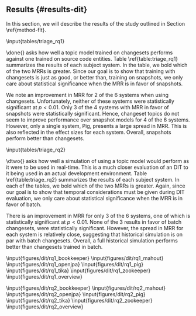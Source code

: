 ## Results {#results-dit}

In this section, we will describe the results of the study outlined in Section
\ref{method-flt}.

\input{tables/triage_rq1}

\done{} asks how well a topic model trained on changesets performs against one
trained on source code entities.  Table \ref{table:triage_rq1} summarizes the
results of each subject system.  In the table, we bold which of the two MRRs is
greater.  Since our goal is to show that training with changesets is just as
good, or better than, training on snapshots, we only care about statistical
significance when the MRR is in favor of snapshots.

We note an improvement in MRR for 2 of the 6 systems when using changesets.
Unfortunately, neither of these systems were statistically significant at
$p<0.01$.  Only 3 of the 4 systems with MRR in favor of snapshots were
statistically significant.  Hence, changeset topics do not seem to improve
performance over snapshot models for 4 of the 6 systems. However, only a single
system, Pig, presents a large spread in MRR. This is also reflected in the
effect sizes for each system.  Overall, snapshots perform better than
changesets.


\input{tables/triage_rq2}

\dtwo{} asks how well a simulation of using a topic model would perform as it
were to be used in real-time.  This is a much closer evaluation of an DIT to it
being used in an actual development environment.  Table \ref{table:triage_rq2}
summarizes the results of each subject system.  In each of the tables, we bold
which of the two MRRs is greater.  Again, since our goal is to show that
temporal considerations must be given during DIT evaluation, we only care about
statistical significance when the MRR is in favor of batch.

There is an improvement in MRR for only 3 of the 6 systems, one of which is
statistically significant at $p<0.01$.  None of the 3 results in favor of batch
changesets, were statistically significant.  However, the spread in MRR for
each system is relatively close, suggesting that historical simulation is on
par with batch changesets.  Overall, a full historical simulation performs
better than changesets trained in batch.



\input{figures/dit/rq1_bookkeeper}
\input{figures/dit/rq1_mahout}
\input{figures/dit/rq1_openjpa}
\input{figures/dit/rq1_pig}
\input{figures/dit/rq1_tika}
\input{figures/dit/rq1_zookeeper}
\input{figures/dit/rq1_overview}

\input{figures/dit/rq2_bookkeeper}
\input{figures/dit/rq2_mahout}
\input{figures/dit/rq2_openjpa}
\input{figures/dit/rq2_pig}
\input{figures/dit/rq2_tika}
\input{figures/dit/rq2_zookeeper}
\input{figures/dit/rq2_overview}
